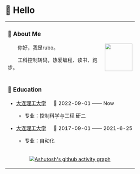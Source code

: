 
<div align="center">

</div>

#  🙋 Hello

<table>
<tr><td>

<!-- About me 关于我 -->
### 🤺 About Me

<img align="right" width="88" src="https://cdn.jsdelivr.net/gh/sun0225SUN/sun0225SUN/assets/images/steven.png" />

<p>&emsp;&emsp;你好，我是rubo。</p>
<p>&emsp;&emsp;工科控制转码，热爱编程、读书、跑步。</p>


</td></tr>

</td></tr>

<tr><td>
  
### 🏢 Education

- [大连理工大学](https://www.dlut.edu.cn/) &emsp; 📌 2022-09-01 —— Now
  
  - 专业：控制科学与工程 研二

- [大连理工大学](https://www.dlut.edu.cn/) &emsp; 📌 2017-09-01 —— 2021-6-25
  
  - 专业：自动化

</td></tr>

</td></tr>

<tr><td>

<div align="center" >
  
[![Ashutosh's github activity graph](https://github-readme-activity-graph.vercel.app/graph?username=DUTRB&theme=vue)](https://github.com/ashutosh00710/github-readme-activity-graph)


  

